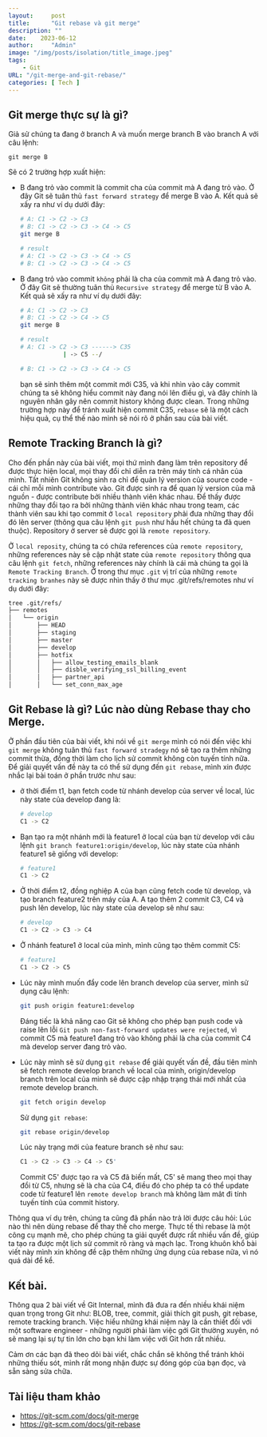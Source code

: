 ```yaml
---
layout:     post
title:      "Git rebase và git merge"
description: ""
date:    2023-06-12
author:     "Admin"
image: "/img/posts/isolation/title_image.jpeg"
tags:
    - Git
URL: "/git-merge-and-git-rebase/"
categories: [ Tech ]
---
```

## Git merge thực sự là gì?
Giả sử chúng ta đang ở branch A và muốn merge branch B vào branch A với câu lệnh:
```
git merge B
```
Sẽ có 2 trường hợp xuất hiện:
- B đang trỏ vào commit là commit cha của commit mà A đang trỏ vào. Ở đây Git sẽ tuân thủ `fast forward strategy` để merge B vào A. Kết quả sẽ xấy ra như ví dụ dưới đây:
    ```bash
    # A: C1 -> C2 -> C3
    # B: C1 -> C2 -> C3 -> C4 -> C5
    git merge B

    # result
    # A: C1 -> C2 -> C3 -> C4 -> C5
    # B: C1 -> C2 -> C3 -> C4 -> C5
    ```
- B đang trỏ vào commit `không` phải là cha của commit mà A đang trỏ vào. Ở đây Git sẽ thường tuân thủ `Recursive strategy` để merge từ B vào A. Kết quả sẽ xấy ra như ví dụ dưới đây:
    ```bash
    # A: C1 -> C2 -> C3
    # B: C1 -> C2 -> C4 -> C5
    git merge B

    # result
    # A: C1 -> C2 -> C3 ------> C35
                | -> C5 --/

    # B: C1 -> C2 -> C3 -> C4 -> C5
    ```
    bạn sẽ sinh thêm một commit mới C35, và khi nhìn vào cây commit chúng ta sẽ không hiểu commit này đang nói lên điều gì, và đây chính là nguyên nhân gây nên commit history không được clean. Trong những trường hợp này để tránh xuất hiện commit C35, `rebase` sẽ là một cách hiệu quả, cụ thể thế nào mình sẽ nói rõ ở phần sau của bài viết.


## Remote Tracking Branch là gì?
Cho đến phần này của bài viết, mọi thứ mình đang làm trên repository để được thực hiện local, mọi thay đổi chỉ diễn ra trên máy tính cá nhân của mình. Tất nhiên Git không sinh ra chỉ để quản lý version của source code - cái chỉ mỗi mình contribute vào. Git được sinh ra để quan lý version của mã nguồn - được contribute bởi nhiều thành viên khác nhau. Để thấy được những thay đổi tạo ra bởi những thành viên khác nhau trong team, các thành viên sau khi tạo commit ở `local repository` phải đưa những thay đổi đó lên server (thông qua câu lệnh `git push` như hầu hết chúng ta đã quen thuộc). Repository ở server sẽ được gọi là `remote repository`.

Ở `local reposity`, chúng ta có chứa references của `remote repository`, những references này sẽ cập nhật state của `remote repository` thông qua câu lệnh `git fetch`, những references này chính là cái mà chúng ta gọi là `Remote Tracking Branch`. Ở trong thư mục `.git` vị trí của những `remote tracking branhes` này sẽ được nhìn thấy ở thư mục .git/refs/remotes như ví dụ dưới đây:

```bash
tree .git/refs/
├── remotes
│   └── origin
│       ├── HEAD
│       ├── staging
│       ├── master
│       ├── develop
│       ├── hotfix
│       │   ├── allow_testing_emails_blank
│       │   ├── disble_verifying_ssl_billing_event
│       │   ├── partner_api
│       │   └── set_conn_max_age
```

## Git Rebase là gì? Lúc nào dùng Rebase thay cho Merge.
Ở phần đầu tiên của bài viết, khi nói về `git merge` mình có nói đến việc khi `git merge` không tuân thủ `fast forward stradegy` nó sẽ tạo ra thêm những commit thừa, đồng thời làm cho lịch sử commit không còn tuyến tính nữa. Để giải quyết vấn đề này ta có thể sử dụng đến `git rebase`, mình xin được nhắc lại bài toán ở phần trước như sau:
- ở thời điểm t1, bạn fetch code từ nhánh develop của server về local, lúc này state của develop đang là:
    ```bash
    # develop
    C1 -> C2
    ```

- Bạn tạo ra một nhánh mới là feature1 ở local của bạn từ develop với câu lệnh `git branch feature1:origin/develop`, lúc này state của nhánh feature1 sẽ giống với develop:
    ```bash
    # feature1
    C1 -> C2
    ```
- Ở thời điểm t2, đồng nghiệp A của bạn cũng fetch code từ develop, và tạo branch feature2 trên máy của A. A tạo thêm 2 commit C3, C4 và push lên develop, lúc này state của develop sẽ như sau:
    ```bash
    # develop
    C1 -> C2 -> C3 -> C4
    ```

- Ở nhánh feature1 ở local của mình, mình cũng tạo thêm commit C5:
    ```bash
    # feature1
    C1 -> C2 -> C5
    ```

- Lúc này mình muốn đẩy code lên branch develop của server, mình sử dụng câu lệnh:
    ```bash
    git push origin feature1:develop
    ```
   Đáng tiếc là khả năng cao Git sẽ không cho phép bạn push code và raise lên lỗi `Git push non-fast-forward updates were rejected`, vì commit C5 mà feature1 đang trỏ vào không phải là cha của commit C4 mà develop server đang trỏ vào.

- Lúc này mình sẽ sử dụng `git rebase` để giải quyết vấn đề, đầu tiên mình sẽ fetch remote develop branch về local của mình, origin/develop branch trên local của mình sẽ được cập nhập trạng thái mới nhất của remote develop branch.
    ```bash
    git fetch origin develop
    ```
    Sử dụng `git rebase`:
    ```bash
    git rebase origin/develop
    ```
    Lúc này trạng mới của feature branch sẽ như sau:
    ```bash
    C1 -> C2 -> C3 -> C4 -> C5'
    ```
    Commit C5' được tạo ra và C5 đã biến mất, C5' sẽ mang theo mọi thay đổi từ C5, nhưng sẽ là cha của C4, điều đó cho phép ta có thể update code từ feature1 lên `remote develop branch` mà không làm mât đi tính tuyến tính của commit history.

Thông qua ví dụ trên, chúng ta cũng đã phần nào trả lời được câu hỏi: Lúc nào thì nên dùng rebase để thay thế cho merge. Thực tế thì rebase là một công cụ mạnh mẽ, cho phép chúng ta giải quyết được rất nhiều vấn đề, giúp ta tạo ra được một lịch sử commit rõ ràng và mạch lạc. Trong khuôn khổ bài viết này mình xin không đề cập thêm những ứng dụng của rebase nữa, vì nó quá dài để kể.


## Kết bài.
Thông qua 2 bài viết về Git Internal, mình đã đưa ra đến nhiều khái niệm quan trọng trong Git như: BLOB, tree, commit, giải thích git push, git rebase, remote tracking branch. Việc hiểu những khái niệm này là cần thiết đối với một software engineer - những người phải làm việc gới Git thường xuyên, nó sẽ mang lại sự tự tin lớn cho bạn khi làm việc với Git hơn rất nhiều.

Cảm ơn các bạn đã theo dõi bài viết, chắc chắn sẽ không thể tránh khỏi những thiếu sót, mình rất mong nhận được sự đóng góp của bạn đọc, và sẵn sàng sửa chữa.

## Tài liệu tham khảo
- https://git-scm.com/docs/git-merge
- https://git-scm.com/docs/git-rebase